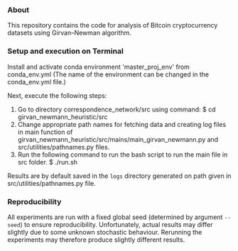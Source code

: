 ### About
This repository contains the code for analysis of Bitcoin cryptocurrency datasets using Girvan–Newman algorithm.

### Setup and execution on Terminal
Install and activate conda environment 'master_proj_env' from conda_env.yml
(The name of the environment can be changed in the conda_env.yml file.)

Next, execute the following steps:
1. Go to directory correspondence_network/src using command:
    $ cd girvan_newmann_heuristic/src
2. Change appropriate path names for fetching data and creating log files in main function of girvan_newmann_heuristic/src/mains/main_girvan_newmann.py and src/utilities/pathnames.py files.
3. Run the following command to run the bash script to run the main file in src folder.
    $ ./run.sh

Results are by default saved in the `logs` directory generated on path given in src/utilities/pathnames.py file.

### Reproducibility
All experiments are run with a fixed global seed (determined by argument `--seed`) to ensure reproducibility. Unfortunately, actual results may differ slightly due to some unknown stochastic behaviour. Rerunning the experiments may therefore produce slightly different results.

